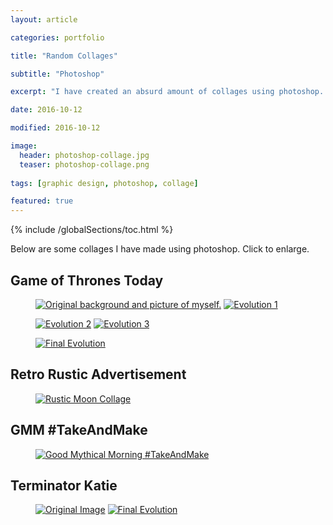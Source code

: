 ```yaml
---
layout: article

categories: portfolio

title: "Random Collages"

subtitle: "Photoshop"

excerpt: "I have created an absurd amount of collages using photoshop. This post contains some of them."

date: 2016-10-12

modified: 2016-10-12

image: 
  header: photoshop-collage.jpg
  teaser: photoshop-collage.png
  
tags: [graphic design, photoshop, collage]

featured: true
---
```

{% include /globalSections/toc.html %}

Below are some collages I have made using photoshop. Click to enlarge.

## Game of Thrones Today

<figure class="half">
  <a href="{{ site.url }}/images/post-photoshop-collage/matt-evolution0.jpg" title="Original background and picture of myself."><img src="{{ site.url }}/images/post-photoshop-collage/matt-evolution0.jpg" alt="Original background and picture of myself."></a>
  <a href="{{ site.url }}/images/post-photoshop-collage/matt-evolution1.jpg" title="Evolution 1"><img src="{{ site.url }}/images/post-photoshop-collage/matt-evolution1.jpg" alt="Evolution 1"></a>
</figure>

<figure class="half">
  <a href="{{ site.url }}/images/post-photoshop-collage/matt-evolution2.jpg" title="Evolution 2"><img src="{{ site.url }}/images/post-photoshop-collage/matt-evolution2.jpg" alt="Evolution 2"></a>
  <a href="{{ site.url }}/images/post-photoshop-collage/matt-evolution3.jpg" title="Evolution 3"><img src="{{ site.url }}/images/post-photoshop-collage/matt-evolution3.jpg" alt="Evolution 3"></a>
</figure>

<figure class="full">
  <a href="{{ site.url }}/images/post-photoshop-collage/matt-evolution4.jpg" title="Final Evolution"><img src="{{ site.url }}/images/post-photoshop-collage/matt-evolution4.jpg" alt="Final Evolution"></a>
</figure>

## Retro Rustic Advertisement

<figure class="full">
  <a href="{{ site.url }}/images/post-photoshop-collage/rustic-moon-collage.png" title="Rustic Moon Collage"><img src="{{ site.url }}/images/post-photoshop-collage/rustic-moon-collage.png" alt="Rustic Moon Collage"></a>
</figure>

## GMM #TakeAndMake

<figure class="full">
  <a href="{{ site.url }}/images/post-photoshop-collage/gmm-takeandmake.jpg" title="Good Mythical Morning #TakeAndMake"><img src="{{ site.url }}/images/post-photoshop-collage/gmm-takeandmake.jpg" alt="Good Mythical Morning #TakeAndMake"></a>
</figure>

## Terminator Katie

<figure class="half">
  <a href="{{ site.url }}/images/post-photoshop-collage/katie-evolution0.jpg" title="Original Image"><img src="{{ site.url }}/images/post-photoshop-collage/katie-evolution0.jpg" alt="Original Image"></a>
  <a href="{{ site.url }}/images/post-photoshop-collage/katie-evolution3.jpg" title="Final Evolution"><img src="{{ site.url }}/images/post-photoshop-collage/katie-evolution3.jpg" alt="Final Evolution"></a>
</figure>
